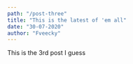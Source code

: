 ```yaml
---
path: "/post-three"
title: "This is the latest of 'em all"
date: "30-07-2020"
author: "Fveecky"
---
```

This is the 3rd post I guess